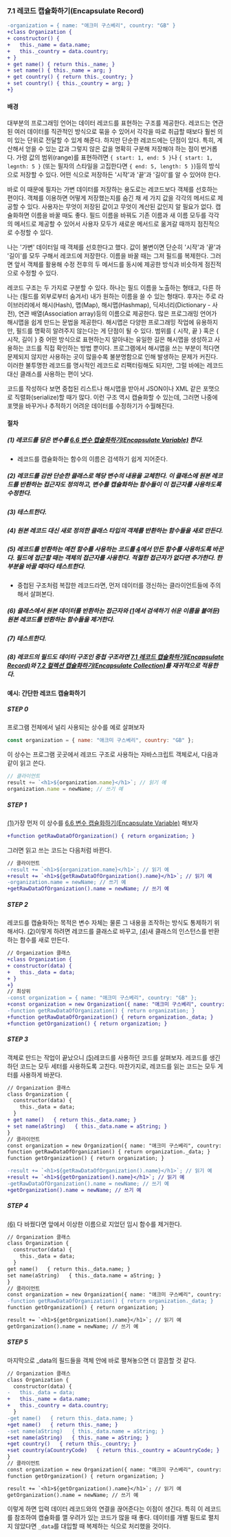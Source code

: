### 7.1 레코드 캡슐화하기(Encapsulate Record)
``` diff
-organization = { name: "애크미 구스베리", country: "GB" }
+class Organization {
+ constructor() {
+   this._name = data.name;
+   this._country = data.country;
+ }
+ get name() { return this._name; }
+ set name() { this._name = arg; }
+ get country() { return this._country; }
+ set country() { this._country = arg; }
+}
```

#### 배경
대부분의 프로그래밍 언어는 데이터 레코드를 표현하는 구조를 제공한다. 레코드는 연관된 여러 데이터를 직관적인 방식으로 묶을 수 있어서 각각을 따로 취급할 때보다 훨씬 의미 있는 단위로 전달할 수 있게 해준다. 하지만 단순한 레코드에는 단점이 있다. 특히, 계산해서 얻을 수 있는 값과 그렇지 않은 값을 명확히 구분해 저장해야 하는 점이 번거롭다. 가령 값의 범위(range)를 표현하려면 `{ start: 1, end: 5 }`나 `{ start: 1, legnth: 5 }` (또는 필자의 스타일을 고집한다면 `{ end: 5, length: 5 }`)등의 방식으로 저장할 수 있다. 어떤 식으로 저장하든 '시작'과 '끝'과 '길이'를 알 수 있어야 한다.

바로 이 때문에 필자는 가변 데이터를 저장하는 용도로는 레코드보다 객체를 선호하는 편이다. 객체를 이용하면 어떻게 저장했는지를 숨긴 채 세 가지 값을 각각의 메서드로 제공할 수 있다. 사용자는 무엇이 저장된 값이고 무엇이 계산된 값인지 알 필요가 없다. 캡슐화하면 이름을 바꿀 때도 좋다. 필드 이름을 바꿔도 기존 이름과 새 이름 모두를 각각의 메서드로 제공할 수 있어서 사용자 모두가 새로운 메서드로 옮겨갈 때까지 점진적으로 수정할 수 있다.

나는 '가변' 데이터일 때 객체를 선호한다고 했다. 값이 불변이면 단순히 '시작'과 '끝'과 '길이'를 모두 구해서 레코드에 저장한다. 이름을 바꿀 때는 그저 필드를 복제한다. 그러면 앞서 객체를 활용해 수정 전후의 두 메서드를 동시에 제공한 방식과 비슷하게 점진적으로 수정할 수 있다.

레코드 구조는 두 가지로 구분할 수 있다. 하나는 필드 이름을 노출하는 형태고, 다른 하나는 (필드를 외부로부터 숨겨서) 내가 원하는 이름을 쓸 수 있는 형태다. 후자는 주로 라이브러리에서 해시(Hash), 맵(Map), 해시맵(Hashmap), 딕셔너리(Dictionary - 사전), 연관 배열(Association array)등의 이름으로 제공한다. 많은 프로그래밍 언어가 해시맵을 쉽게 만드는 문법을 제공한다. 해시맵은 다양한 프로그래밍 작업에 유용하지만, 필드를 명확히 알려주지 않는다는 게 단점이 될 수 있다. 범위를 { 시작, 끝 } 혹은 { 시작, 길이 } 중 어떤 방식으로 표현하는지 알아내는 유일한 길은 해시맵을 생성하고 사용하는 코드를 직접 확인하는 방법 뿐이다. 프로그램에서 해시맵을 쓰는 부분이 적다면 문제되지 않지만 사용하는 곳이 많을수록 불분명함으로 인해 발생하는 문제가 커진다. 이러한 불투명한 레코드를 명시적인 레코드로 리팩터링해도 되지만, 그럴 바에는 레코드 대신 클래스를 사용하는 편이 낫다.

코드를 작성하다 보면 중첩된 리스트나 해시맵을 받아서 JSON이나 XML 같은 포맷으로 직렬화(serialize)할 때가 많다. 이런 구조 역시 캡슐화할 수 있는데, 그러면 나중에 포맷을 바꾸거나 추적하기 어려운 데이터를 수정하기가 수월해진다.

#### 절차
##### (1) 레코드를 담은 변수를 [6.6 변수 캡슐화하기(Encapsulate Variable)](https://github.com/wonder13662/refactoring-v2/blob/writing/chapter06/6-6.md) 한다.
- 레코드를 캡슐화하는 함수의 이름은 검색하기 쉽게 지어준다.
##### (2) 레코드를 감싼 단순한 클래스로 해당 변수의 내용을 교체한다. 이 클래스에 원본 레코드를 반환하는 접근자도 정의하고, 변수를 캡슐화하는 함수들이 이 접근자를 사용하도록 수정한다.
##### (3) 테스트한다.
##### (4) 원본 레코드 대신 새로 정의한 클래스 타입의 객체를 반환하는 함수들을 새로 만든다.
##### (5) 레코드를 반환하는 예전 함수를 사용하는 코드를 [4]()에서 만든 함수를 사용하도록 바꾼다. 필드에 접근할 때는 객체의 접근자를 사용한다. 적절한 접근자가 없다면 추가한다. 한 부분을 바꿀 때마다 테스트한다.
- 중첩된 구조처럼 복잡한 레코드라면, 먼저 데이터를 갱신하는 클라이언트들에 주의해서 살펴본다.
##### (6) 클래스에서 원본 데이터를 반환하는 접근자와 ([1]()에서 검색하기 쉬운 이름을 붙여둔) 원본 레코드를 반환하는 함수들을 제거한다.
##### (7) 테스트한다.
##### (8) 레코드의 필드도 데이터 구조인 중첩 구조라면 [7.1 레코드 캡슐화하기(Encapsulate Record)](https://github.com/wonder13662/refactoring-v2/blob/writing/chapter07/7-1.md)와 [7.2 컬렉션 캡슐화하기(Encapsulate Collection)](https://github.com/wonder13662/refactoring-v2/blob/writing/chapter07/7-2.md)를 재귀적으로 적용한다.
#### 예시: 간단한 레코드 캡슐화하기
##### STEP 0
프로그램 전체에서 널리 사용되는 상수를 예로 살펴보자
``` javascript
const organization = { name: "애크미 구스베리", country: "GB" };
```
이 상수는 프로그램 곳곳에서 레코드 구조로 사용하는 자바스크립트 객체로서, 다음과 같이 읽고 쓴다.
``` javascript
// 클라이언트
result += `<h1>${organization.name}</h1>`; // 읽기 예
organization.name = newName; // 쓰기 예
```
##### STEP 1
[(1)]()가장 먼저 이 상수를 [6.6 변수 캡슐화하기(Encapsulate Variable)](https://github.com/wonder13662/refactoring-v2/blob/writing/chapter06/6-6.md) 해보자
``` diff
+function getRawDataOfOrganization() { return organization; }
```
그러면 읽고 쓰는 코드는 다음처럼 바뀐다.
``` diff
// 클라이언트
-result += `<h1>${organization.name}</h1>`; // 읽기 예
+result += `<h1>${getRawDataOfOrganization().name}</h1>`; // 읽기 예
-organization.name = newName; // 쓰기 예
+getRawDataOfOrganization().name = newName; // 쓰기 예
```
##### STEP 2
레코드를 캡슐화하는 목적은 변수 자체는 물론 그 내용을 조작하는 방식도 통제하기 위해서다. [(2)]()이렇게 하려면 레코드를 클래스로 바꾸고, [(4)]()새 클래스의 인스턴스를 반환하는 함수를 새로 만든다.
``` diff
// Organization 클래스
+class Organization {
+ constructor(data) {
+   this._data = data;
+ }
+}
// 최상위
-const organization = { name: "애크미 구스베리", country: "GB" };
+const organization = new Organization({ name: "애크미 구스베리", country: "GB" });
-function getRawDataOfOrganization() { return organization; }
+function getRawDataOfOrganization() { return organization._data; }
+function getOrganization() { return organization; }
```
##### STEP 3
객체로 만드는 작업이 끝났으니 [(5)]()레코드를 사용하던 코드를 살펴보자. 레코드를 생긴하던 코드는 모두 세터를 사용하도록 고친다. 마찬가지로, 레코드를 읽는 코드는 모두 게터를 사용하게 바꾼다.
``` diff
// Organization 클래스
class Organization {
  constructor(data) {
    this._data = data;
  }
+ get name()   { return this._data.name; }
+ set name(aString)   { this._data.name = aString; }
}
// 클라이언트
const organization = new Organization({ name: "애크미 구스베리", country: "GB" });
function getRawDataOfOrganization() { return organization._data; }
function getOrganization() { return organization; }

-result += `<h1>${getRawDataOfOrganization().name}</h1>`; // 읽기 예
+result += `<h1>${getOrganization().name}</h1>`; // 읽기 예
-getRawDataOfOrganization().name = newName; // 쓰기 예
+getOrganization().name = newName; // 쓰기 예
```
##### STEP 4
[(6)]() 다 바꿨다면 앞에서 이상한 이름으로 지었던 임시 함수를 제거한다.
``` diff
// Organization 클래스
class Organization {
  constructor(data) {
    this._data = data;
  }
get name()   { return this._data.name; }
set name(aString)   { this._data.name = aString; }
}
// 클라이언트
const organization = new Organization({ name: "애크미 구스베리", country: "GB" });
-function getRawDataOfOrganization() { return organization._data; }
function getOrganization() { return organization; }

result += `<h1>${getOrganization().name}</h1>`; // 읽기 예
getOrganization().name = newName; // 쓰기 예
```

##### STEP 5
마지막으로 _data의 필드들을 객체 안에 바로 펼쳐놓으면 더 깔끔할 것 같다.
``` diff
// Organization 클래스
class Organization {
  constructor(data) {
-   this._data = data;
+   this._name = data.name;
+   this._country = data.country;
  }
-get name()   { return this._data.name; }
+get name()   { return this._name; }
-set name(aString)   { this._data.name = aString; }
+set name(aString)   { this._name = aString; }
+get country()   { return this._country; }
+set country(aCountryCode)   { return this._country = aCountryCode; }
}
// 클라이언트
const organization = new Organization({ name: "애크미 구스베리", country: "GB" });
function getOrganization() { return organization; }

result += `<h1>${getOrganization().name}</h1>`; // 읽기 예
getOrganization().name = newName; // 쓰기 예
```
이렇게 하면 입력 데이터 레코드와의 연결을 끊어준다는 이점이 생긴다. 특히 이 레코드를 참조하여 캡슐화를 깰 우려가 있는 코드가 많을 때 좋다. 데이터를 개별 필드로 펼치지 않았다면 `_data`를 대입할 때 복제하는 식으로 처리했을 것이다.